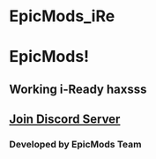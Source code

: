 # EpicMods_iRe

# EpicMods!
## Working i-Ready haxsss
<h2><a href="[https://discord.gg/zPBkB9cUUZ](https://discord.gg/nQmQWzqNBJ)">Join Discord Server</a></h2>
<h3> Developed by EpicMods Team </h3>
<br><br>
